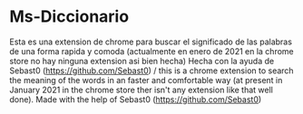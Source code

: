 # Ms-Diccionario
Esta es una extension de chrome para buscar el significado de las palabras de una forma rapida y comoda (actualmente en enero de 2021 en la chrome store no hay ninguna extension asi bien hecha) Hecha con la ayuda de Sebast0 (https://github.com/Sebast0) / this is a chrome extension to search the meaning of the words in an faster and comfortable way (at present in January 2021 in the chrome store ther isn't any extension like that well done). Made with the help of Sebast0 (https://github.com/Sebast0)
